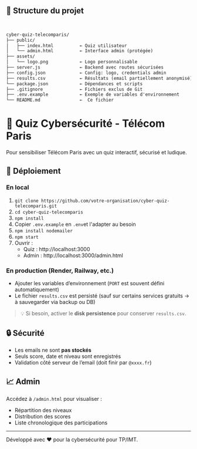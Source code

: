 ## 📁 Structure du projet

```markdown


cyber-quiz-telecomparis/
├── public/
│   ├── index.html          ← Quiz utilisateur
│   └── admin.html          ← Interface admin (protégée)
├── assets/
│   └── logo.png            ← Logo personnalisable
├── server.js               ← Backend avec routes sécurisées
├── config.json             ← Config: logo, credentials admin
├── results.csv             ← Résultats (email partiellement anonymisé)
└── package.json            ← Dépendances et scripts
├── .gitignore              ← Fichiers exclus de Git
├── .env.example            ← Exemple de variables d'environnement
└── README.md               ←  Ce fichier

```



# 🔐 Quiz Cybersécurité - Télécom Paris

Pour sensibiliser Télécom Paris avec un quiz interactif, sécurisé et ludique.

## 🚀 Déploiement

### En local
1. `git clone https://github.com/votre-organisation/cyber-quiz-telecomparis.git`
2. `cd cyber-quiz-telecomparis`
3. `npm install`
4. Copier `.env.example` en `.env`et l'adapter au besoin
5. `npm install nodemailer`
6. `npm start`
7. Ouvrir :
   - Quiz : http://localhost:3000
   - Admin : http://localhost:3000/admin.html

### En production (Render, Railway, etc.)
- Ajouter les variables d’environnement (`PORT` est souvent défini automatiquement)
- Le fichier `results.csv` est persisté (sauf sur certains services gratuits → à sauvegarder via backup ou DB)

> 💡 Si besoin, activer le **disk persistence** pour conserver `results.csv`.

## 🔒 Sécurité
- Les emails ne sont **pas stockés**
- Seuls score, date et niveau sont enregistrés
- Validation côté serveur de l’email (doit finir par `@xxxx.fr`)

## 📈 Admin
Accédez à `/admin.html` pour visualiser :
- Répartition des niveaux
- Distribution des scores
- Liste chronologique des participations

---

Développé avec ❤️ pour la cybersécurité pour TP/IMT.
